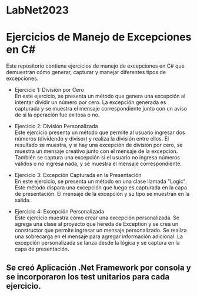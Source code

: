 # LabNet2023

# Ejercicios de Manejo de Excepciones en C#
Este repositorio contiene ejercicios de manejo de excepciones en C# que demuestran cómo generar, capturar y manejar diferentes tipos de excepciones.

- Ejercicio 1: División por Cero    
En este ejercicio, se presenta un método que genera una excepción al intentar dividir un número por cero. La excepción generada es capturada y se muestra el mensaje correspondiente junto con un aviso de si la operación fue exitosa o no.

- Ejercicio 2: División Personalizada    
Este ejercicio presenta un método que permite al usuario ingresar dos números (dividendo y divisor) y realiza la división entre ellos. El resultado se muestra, y si hay una excepción de división por cero, se muestra un mensaje creativo junto con el mensaje de la excepción. También se captura una excepción si el usuario no ingresa números válidos o no ingresa nada, y se muestra el mensaje correspondiente.

- Ejercicio 3: Excepción Capturada en la Presentación    
En este ejercicio, se presenta un método en una clase llamada "Logic". Este método dispara una excepción que luego es capturada en la capa de presentación. El mensaje de la excepción y su tipo se muestran en la salida.

- Ejercicio 4: Excepción Personalizada    
Este ejercicio muestra cómo crear una excepción personalizada. Se agrega una clase al proyecto que hereda de Exception y se crea un constructor que permite ingresar un mensaje personalizado. Se realiza una sobrecarga en el mensaje para agregar información adicional. La excepción personalizada se lanza desde la lógica y se captura en la capa de presentación.

## Se creó Aplicación .Net Framework por consola y se incorporaron los test unitarios para cada ejercicio. ##
